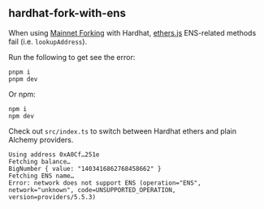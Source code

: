 ## hardhat-fork-with-ens

When using [Mainnet Forking](https://hardhat.org/hardhat-network/guides/mainnet-forking.html) with Hardhat, [ethers.js](https://ethers.org/) ENS-related methods fail (i.e. `lookupAddress`).

Run the following to get see the error:

```
pnpm i
pnpm dev
```

Or npm:

```
npm i
npm dev
```

Check out `src/index.ts` to switch between Hardhat ethers and plain Alchemy providers.

```
Using address 0xA0Cf…251e
Fetching balance…
BigNumber { value: "1403416862768458662" }
Fetching ENS name…
Error: network does not support ENS (operation="ENS", network="unknown", code=UNSUPPORTED_OPERATION, version=providers/5.5.3)
```
